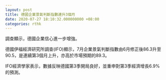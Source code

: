 ```yaml
---
layout: post
title: 德國企業景氣判斷指數連升3個月
date: 2020-07-27 18:10:32.000000000 +08:00
categories: rthk
---
```


調查顯示，德國企業信心進一步增強。

德國伊福經濟研究所調查(IFO)顯示，7月企業景氣判斷指數由6月修正後86.3升至90.5，是連續第3個月上升，亦高於市場預期的89.3。

IFO經濟學家表示，數據反映德國第3季開局良好，並重申對第3季經濟增長6.9%的預測。
